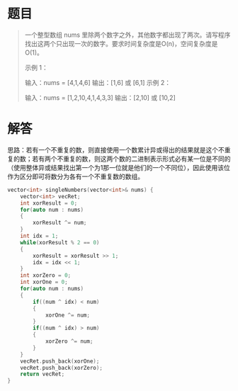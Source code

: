 # 题目

> 一个整型数组 nums 里除两个数字之外，其他数字都出现了两次。请写程序找出这两个只出现一次的数字。要求时间复杂度是O(n)，空间复杂度是O(1)。
>
>  
>
> 示例 1：
>
> 输入：nums = [4,1,4,6]
> 输出：[1,6] 或 [6,1]
> 示例 2：
>
> 输入：nums = [1,2,10,4,1,4,3,3]
> 输出：[2,10] 或 [10,2]



# 解答

思路：若有一个不重复的数，则直接使用一个数累计异或得出的结果就是这个不重复的数；若有两个不重复的数，则这两个数的二进制表示形式必有某一位是不同的（使用整体异或结果找出第一个为1那一位就是他们的一个不同位），因此使用该位作为区分即可将数分为各有一个不重复数的数组。

```c++
vector<int> singleNumbers(vector<int>& nums) {
    vector<int> vecRet;
    int xorResult = 0;
    for(auto num : nums)
    {
        xorResult ^= num;
    }
    int idx = 1;
    while(xorResult % 2 == 0)
    {
        xorResult = xorResult >> 1;
        idx = idx << 1;
    }
    int xorZero = 0;
    int xorOne = 0;
    for(auto num : nums)
    {
        if((num ^ idx) < num)
        {
            xorOne ^= num;
        }
        if((num ^ idx) > num)
        {
            xorZero ^= num;
        }
    }
    vecRet.push_back(xorOne);
    vecRet.push_back(xorZero);
    return vecRet;
}
```


